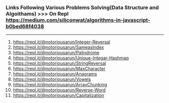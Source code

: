 ### Links Following Various Problems Solving(Data Structure and Algoithams)  >>> On Repl https://medium.com/siliconwat/algorithms-in-javascript-b0bed68f4038

 *** 
  1) https://repl.it/@notoriousarun/Integer-Reversal
  2) https://repl.it/@notoriousarun/SameasIndex
  3) https://repl.it/@notoriousarun/Palindrome
  4) https://repl.it/@notoriousarun/Unique-Integar-Hashmap
  5) https://repl.it/@notoriousarun/StringReversal
  6) https://repl.it/@notoriousarun/MaxCharacter
  7) https://repl.it/@notoriousarun/Anagrams
  8) https://repl.it/@notoriousarun/Vowels
  9) https://repl.it/@notoriousarun/ArrayChunking
  10) https://repl.it/@notoriousarun/Reverse-Word
  10) https://repl.it/@notoriousarun/Capitalization

